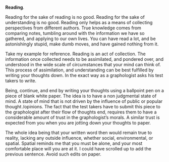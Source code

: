**Reading**.

Reading for the sake of reading is no good. Reading for the sake of understanding is no good. Reading only helps as a means of collecting perspectives from different authors. True knowledge comes from comparing notes, tumbling around with the information we have so gathered, and applying to our own lives. You can have read a lot, and be astonishingly stupid, make dumb moves, and have gained nothing from it.

Take my example for reference. Reading is an act of collection. The information once collected needs to be assimilated, and pondered over, and understood in the wide scale of circumstances that your mind can think of. This process of assimilation, and understanding can be best fulfilled by writing your thoughts down. In the exact way as a graphologist asks his test takers to write.

Being, continue, and end by writing your thoughts using a ballpoint pen on a piece of blank white paper. The idea is to have a non judgmental state of mind. A state of mind that is not driven by the influence of public or popular thought /opinions. The fact that the test takers have to submit this piece to the graphologist after their flow of thoughts end, requires them to have a considerable amount of trust in the graphologist’s morals. A similar trust is expected from you when you are jotting down your thoughts to paper.

The whole idea being that your written word then would remain true to reality, lacking any outside influence, whether social, environmental, or spatial. Spatial reminds me that you must be alone, and your most comfortable place will you are at it. I could have scrolled up to add the previous sentence. Avoid such edits on paper.
